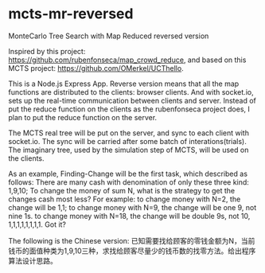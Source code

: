 # mcts-mr-reversed
MonteCarlo Tree Search with Map Reduced reversed version


Inspired by this project: https://github.com/rubenfonseca/map_crowd_reduce, and based on this MCTS project: https://github.com/OMerkel/UCThello. 

This is a Node.js Express App. Reverse version means that all the map functions are distributed to the clients: browser clients. And with socket.io, sets up the real-time communication between clients and server. Instead of put the reduce function on the clients as the rubenfonseca project does, I plan to put the reduce function on the server.

The MCTS real tree will be put on the server, and sync to each client with socket.io. The sync will be carried after some batch of interations(trials). The imaginary tree, used by the simulation step of MCTS, will be used on the clients.


As an example, Finding-Change will be the first task, which described as follows:
There are many cash with denomination of only these three kind: 1,9,10; To change the money of sum N, what is the strategy to get the changes cash most less?
For example: to change money with N=2, the change will be 1,1;
to change money with N=9, the change will be one 9, not nine 1s.
to change money with N=18, the change will be double 9s, not 10, 1,1,1,1,1,1,1,1. Got it?

The following is the Chinese version:
已知需要找给顾客的零钱金额为N，当前钱币的面值种类为1,9,10三种，求找给顾客尽量少的钱币数的找零方法。给出程序算法设计思路。

